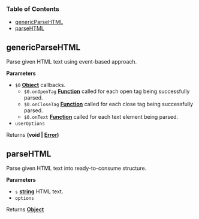 <!-- Generated by documentation.js. Update this documentation by updating the source code. -->

### Table of Contents

-   [genericParseHTML](#genericparsehtml)
-   [parseHTML](#parsehtml)

## genericParseHTML

Parse given HTML text using event-based approach.

**Parameters**

-   `$0` **[Object](https://developer.mozilla.org/en-US/docs/Web/JavaScript/Reference/Global_Objects/Object)** callbacks.
    -   `$0.onOpenTag` **[Function](https://developer.mozilla.org/en-US/docs/Web/JavaScript/Reference/Statements/function)** called for each open tag being
        successfully parsed.
    -   `$0.onCloseTag` **[Function](https://developer.mozilla.org/en-US/docs/Web/JavaScript/Reference/Statements/function)** called for each close tag being
        successfully parsed.
    -   `$0.onText` **[Function](https://developer.mozilla.org/en-US/docs/Web/JavaScript/Reference/Statements/function)** called for each text element being parsed.
-   `userOptions`  

Returns **(void | [Error](https://developer.mozilla.org/en-US/docs/Web/JavaScript/Reference/Global_Objects/Error))** 

## parseHTML

Parse given HTML text into ready-to-consume structure.

**Parameters**

-   `s` **[string](https://developer.mozilla.org/en-US/docs/Web/JavaScript/Reference/Global_Objects/String)** HTML text.
-   `options`  

Returns **[Object](https://developer.mozilla.org/en-US/docs/Web/JavaScript/Reference/Global_Objects/Object)** 

